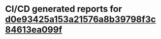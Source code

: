 # CI/CD generated reports for [d0e93425a153a21576a8b39798f3c84613ea099f](https://github.com/hydephp/develop/commit/d0e93425a153a21576a8b39798f3c84613ea099f)
